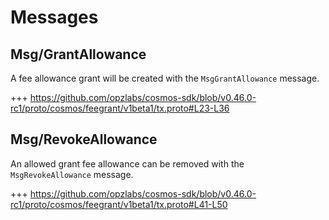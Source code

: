 <!--
order: 3
-->

# Messages

## Msg/GrantAllowance

A fee allowance grant will be created with the `MsgGrantAllowance` message.

+++ https://github.com/opzlabs/cosmos-sdk/blob/v0.46.0-rc1/proto/cosmos/feegrant/v1beta1/tx.proto#L23-L36

## Msg/RevokeAllowance

An allowed grant fee allowance can be removed with the `MsgRevokeAllowance` message.

+++ https://github.com/opzlabs/cosmos-sdk/blob/v0.46.0-rc1/proto/cosmos/feegrant/v1beta1/tx.proto#L41-L50
